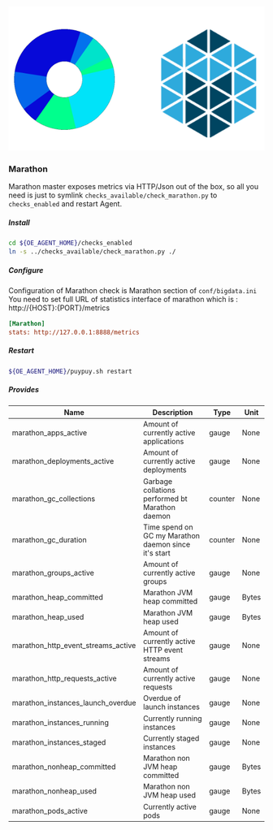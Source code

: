 
![Marathon](../images/mesos-marathon.png)  

### **Marathon**

Marathon master exposes metrics via HTTP/Json out of the box, so all you need is just to symlink `checks_available/check_marathon.py` to `checks_enabled` and restart Agent.

##### **Install**

```bash
cd ${OE_AGENT_HOME}/checks_enabled
ln -s ../checks_available/check_marathon.py ./
```

##### **Configure**

Configuration of Marathon check is Marathon section of `conf/bigdata.ini` 
You need to set full URL of statistics interface of marathon which is : http://{HOST}:{PORT}/metrics 

```ini
[Marathon]
stats: http://127.0.0.1:8888/metrics
```

##### **Restart**
```bash
${OE_AGENT_HOME}/puypuy.sh restart
```

##### **Provides**

| Name  | Description | Type | Unit|
| ------------- | ------------- |------------- |------------- |
|marathon_apps_active|Amount of currently active applications|gauge|None|
|marathon_deployments_active|Amount of currently active deployments|gauge|None|
|marathon_gc_collections|Garbage collations performed bt Marathon daemon|counter|None|
|marathon_gc_duration|Time spend on GC my Marathon daemon since it's start|counter|None|
|marathon_groups_active|Amount of currently active groups|gauge|None|
|marathon_heap_committed|Marathon JVM heap committed|gauge|Bytes|
|marathon_heap_used|Marathon JVM heap used|gauge|Bytes|
|marathon_http_event_streams_active|Amount of currently active HTTP event streams|gauge|None|
|marathon_http_requests_active|Amount of currently active requests|gauge|None|
|marathon_instances_launch_overdue|Overdue of launch instances|gauge|None|
|marathon_instances_running|Currently running instances|gauge|None|
|marathon_instances_staged|Currently staged instances|gauge|None|
|marathon_nonheap_committed|Marathon non JVM heap committed|gauge|Bytes|
|marathon_nonheap_used|Marathon non JVM heap used|gauge|Bytes|
|marathon_pods_active|Currently active pods|gauge|None|

